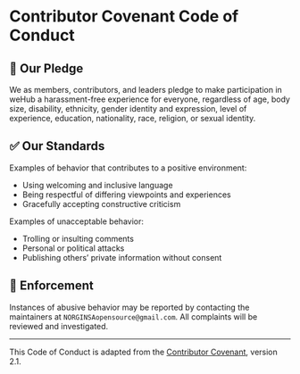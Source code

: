 # Contributor Covenant Code of Conduct

## 👥 Our Pledge

We as members, contributors, and leaders pledge to make participation in weHub a harassment-free experience for everyone, regardless of age, body size, disability, ethnicity, gender identity and expression, level of experience, education, nationality, race, religion, or sexual identity.

## ✅ Our Standards

Examples of behavior that contributes to a positive environment:

- Using welcoming and inclusive language
- Being respectful of differing viewpoints and experiences
- Gracefully accepting constructive criticism

Examples of unacceptable behavior:

- Trolling or insulting comments
- Personal or political attacks
- Publishing others’ private information without consent

## 📢 Enforcement

Instances of abusive behavior may be reported by contacting the maintainers at `NORGINSAopensource@gmail.com`. All complaints will be reviewed and investigated.

---

This Code of Conduct is adapted from the [Contributor Covenant][homepage], version 2.1.

[homepage]: https://www.contributor-covenant.org
